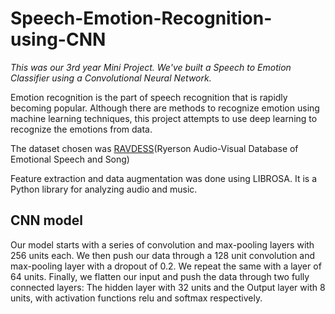 # Speech-Emotion-Recognition-using-CNN
*This was our 3rd year Mini Project. We've built a Speech to Emotion Classifier using a Convolutional Neural Network.*

Emotion recognition is the part of speech recognition that is rapidly becoming popular. Although there are methods to recognize emotion using machine learning techniques, this project attempts to use deep learning to recognize the emotions from data. 

The dataset chosen was [RAVDESS](https://www.kaggle.com/datasets/uwrfkaggler/ravdess-emotional-speech-audio)(Ryerson Audio-Visual Database of Emotional Speech and Song)

Feature extraction and data augmentation was done using LIBROSA. It is a Python library for analyzing audio and music.

## CNN model ##
Our model starts with a series of convolution and max-pooling layers with 256 units each.
We then push our data through a 128 unit convolution and max-pooling layer with a dropout of 0.2.
We repeat the same with a layer of 64 units.
Finally, we flatten our input and push the data through two fully connected layers: The hidden layer with 32 units and the Output layer with 8 units, with activation functions relu and softmax respectively.

